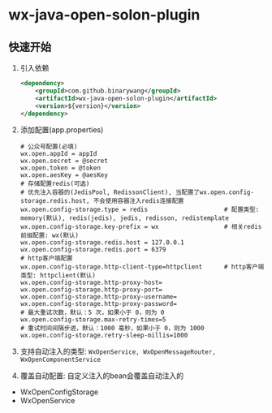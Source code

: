 # wx-java-open-solon-plugin
## 快速开始
1. 引入依赖
    ```xml
    <dependency>
        <groupId>com.github.binarywang</groupId>
        <artifactId>wx-java-open-solon-plugin</artifactId>
        <version>${version}</version>
    </dependency>
    ```
2. 添加配置(app.properties)
    ```properties
    # 公众号配置(必填)
    wx.open.appId = appId
    wx.open.secret = @secret
    wx.open.token = @token
    wx.open.aesKey = @aesKey
    # 存储配置redis(可选)
    # 优先注入容器的(JedisPool, RedissonClient), 当配置了wx.open.config-storage.redis.host, 不会使用容器注入redis连接配置
    wx.open.config-storage.type = redis                     # 配置类型: memory(默认), redis(jedis), jedis, redisson, redistemplate
    wx.open.config-storage.key-prefix = wx                  # 相关redis前缀配置: wx(默认)
    wx.open.config-storage.redis.host = 127.0.0.1
    wx.open.config-storage.redis.port = 6379
    # http客户端配置
    wx.open.config-storage.http-client-type=httpclient      # http客户端类型: httpclient(默认)
    wx.open.config-storage.http-proxy-host=
    wx.open.config-storage.http-proxy-port=
    wx.open.config-storage.http-proxy-username=
    wx.open.config-storage.http-proxy-password=
    # 最大重试次数，默认：5 次，如果小于 0，则为 0
    wx.open.config-storage.max-retry-times=5
    # 重试时间间隔步进，默认：1000 毫秒，如果小于 0，则为 1000
    wx.open.config-storage.retry-sleep-millis=1000
    ```
3. 支持自动注入的类型: `WxOpenService, WxOpenMessageRouter, WxOpenComponentService`

4. 覆盖自动配置: 自定义注入的bean会覆盖自动注入的
  - WxOpenConfigStorage
  - WxOpenService
